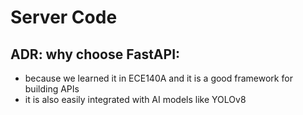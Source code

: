 # Server Code

## ADR: why choose FastAPI:

- because we learned it in ECE140A and it is a good framework for building APIs
- it is also easily integrated with AI models like YOLOv8
